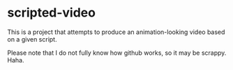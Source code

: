 # scripted-video
This is a project that attempts to produce an animation-looking video based on a given script.

Please note that I do not fully know how github works, so it may be scrappy. Haha.
